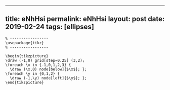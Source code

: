 ---
 title: eNhHsi
 permalink: eNhHsi
 layout: post
 date: 2019-02-24
 tags: [ellipses]
 ---

```latex% Dans le préambule
% -----------------
\usepackage{tikz}
% -----------------

\begin{tikzpicture}
\draw (-1,0) grid[step=0.25] (3,2);
\foreach \x in {-1,0,1,2,3} {
  \draw (\x,0) node[below]{$\x$}; };
\foreach \y in {0,1,2} {
  \draw (-1,\y) node[left]{$\y$}; };
\end{tikzpicture}
```
